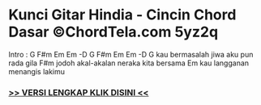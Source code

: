 
 # Kunci Gitar Hindia - Cincin Chord Dasar ©ChordTela.com 5yz2q


Intro : G F#m Em Em -D G F#m Em Em -D G kau bermasalah jiwa aku pun rada gila F#m jodoh akal-akalan neraka kita bersama Em kau langganan menangis lakimu

###  <a href="https://shortlighzx.web.app?sq=Kunci Gitar Hindia - Cincin Chord Dasar ©ChordTela.com"> >> VERSI LENGKAP KLIK DISINI << </a>
